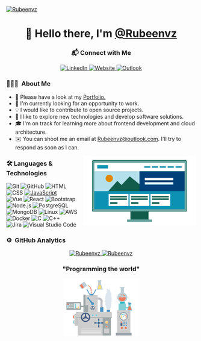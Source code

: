 [![Rubeenvz](https://raw.githubusercontent.com/Rubeenvz/Rubeenvz/master/assets/banner.gif)](https://rubeenvz.com/)

<p>
  <h1 align="center"><b>👋 Hello there, I'm <a target="_blank" href="https://Rubeenvz.com/">@Rubeenvz</a></b></h1>
</p>

<p>
  <h3 align="center">📬 Connect with Me</h3>
</p>

<p align="center">
  <a target="_blank" href="https://www.linkedin.com/in/rubeenvz/">
    <img src="https://img.shields.io/badge/linkedin-%230077B5.svg?&style=for-the-badge&logo=linkedin&logoColor=white" alt="LinkedIn" />
  </a>
  <a target="_blank" href="https://Rubeenvz.com/">
    <img alt="Website" src="https://img.shields.io/badge/-portfolio-3423A6?&style=for-the-badge&logo=Google-Chrome&logoColor=white">
  </a>
  <a target="_blank" href="mailto:rubeenvz@outlook.com?subject=Hi">
    <img src="https://img.shields.io/badge/outlook-0068CA?&style=for-the-badge&logo=microsoft-outlook&logoColor=white" alt="Outlook"/>
  </a>
</p>

### 👨🏻‍💻 &nbsp;About Me

- 📄 Please have a look at my [Portfolio.](https://Rubeenvz.com/)
- 🔭 I'm currently looking for an opportunity to work.
- 💡 I would like to contribute to open source projects.
- 🌱 I like to explore new technologies and develop software solutions.
- 🎓 I'm on track for learning more about frontend development and cloud architecture.
- ✉️ You can shoot me an email at [Rubeenvz@outlook.com](mailto:rubeenvz@outlook.com?subject=Hi). I'll try to respond as soon as I can.

<img alt="Night Coding" src="https://raw.githubusercontent.com/Rubeenvz/Rubeenvz/master/assets/dev.gif" align="right"/>

### 🛠 Languages & Technologies

![Git](https://img.shields.io/badge/-Git-05122A?style=flat&logo=git)
![GitHub](https://img.shields.io/badge/-GitHub-05122A?style=flat&logo=github)
![HTML](https://img.shields.io/badge/-HTML-05122A?style=flat&logo=HTML5)
![CSS](https://img.shields.io/badge/-CSS-05122A?style=flat&logo=CSS3)
[![JavaScript](https://img.shields.io/badge/-JavaScript-05122A?&logo=JavaScript)](https://github.com/Rubeenvz?tab=repositories&q=&type=&language=javascript)\
![Vue](https://img.shields.io/badge/-Vue-05122A?style=flat&logo=Vue.js)
![React](https://img.shields.io/badge/-React-05122A?style=flat&logo=react)
![Bootstrap](https://img.shields.io/badge/-Bootstrap-05122A?style=flat&logo=bootstrap)
![Node.js](https://img.shields.io/badge/-Node.js-05122A?style=flat&logo=node.js)
![PostgreSQL](https://img.shields.io/badge/-PostgreSQL-05122A?&logo=PostgreSQL)\
![MongoDB](https://img.shields.io/badge/-MongoDB-05122A?&logo=mongodb)
![Linux](https://img.shields.io/badge/-Linux-05122A?&logo=linux&logoColor=000)
![AWS](https://img.shields.io/badge/-AWS-05122A?&logo=Amazon-AWS&logoColor=232F3E)
![Docker](https://img.shields.io/badge/-Docker-05122A?&logo=Docker)
![C](https://img.shields.io/badge/-C-05122A?style=flat&logo=C&logoColor=A8B9CC)
![C++](https://img.shields.io/badge/-C++-05122A?style=flat&logo=C%2B%2B&logoColor=00599C)\
![Jira](https://img.shields.io/badge/-Jira-05122A?&logo=jira-software&logoColor=0052CC)
![Visual Studio Code](https://img.shields.io/badge/-Visual%20Studio%20Code-05122A?style=flat&logo=visual-studio-code&logoColor=007ACC)

### ⚙️ &nbsp;GitHub Analytics

<p align="center">
  <a href="https://github.com/Rubeenvz">
	<img height="180em" src="https://github-readme-stats-eight-theta.vercel.app/api?username=Rubeenvz&show_icons=true&include_all_commits=true&count_private=true" alt=Rubeenvz />
  <img height="180em" src="https://github-readme-stats-eight-theta.vercel.app/api/top-langs/?username=Rubeenvz&layout=compact&langs_count=8" alt=Rubeenvz />
  </a>
</p>

<p>
  <h3 align="center">"Programming the world"</h3>
</p>

<p align="center">
  <a target="_blank" href="https://Rubeenvz.com/">
    <img alt="machine" src="https://raw.githubusercontent.com/Rubeenvz/Rubeenvz/master/assets/machine.gif">
  </a>
</p>
